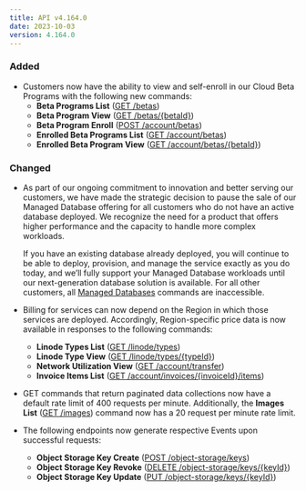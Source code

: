 ```yaml
---
title: API v4.164.0
date: 2023-10-03
version: 4.164.0
---
```


### Added

* Customers now have the ability to view and self-enroll in our Cloud Beta Programs with the following new commands:
  * **Beta Programs List** ([GET /betas](/docs/api/betas/#beta-programs-list))
  * **Beta Program View** ([GET /betas/{betaId}](/docs/api/betas/#beta-program-view))
  * **Beta Program Enroll** ([POST /account/betas](/docs/api/betas/#beta-program-enroll))
  * **Enrolled Beta Programs List** ([GET /account/betas](/docs/api/betas/#enrolled-beta-programs-list))
  * **Enrolled Beta Program View** ([GET /account/betas/{betaId}](/docs/api/betas/#enrolled-beta-program-view))

### Changed

* As part of our ongoing commitment to innovation and better serving our customers, we have made the strategic decision to pause the sale of our Managed Database offering for all customers who do not have an active database deployed. We recognize the need for a product that offers higher performance and the capacity to handle more complex workloads.

  If you have an existing database already deployed, you will continue to be able to deploy, provision, and manage the service exactly as you do today, and we’ll fully support your Managed Database workloads until our next-generation database solution is available. For all other customers, all [Managed Databases](/docs/api/databases/) commands are inaccessible.

* Billing for services can now depend on the Region in which those services are deployed. Accordingly, Region-specific price data is now available in responses to the following commands:
  * **Linode Types List** ([GET /linode/types](/docs/api/linode-types/#types-list))
  * **Linode Type View** ([GET /linode/types/{typeId}](/docs/api/linode-types/#type-view))
  * **Network Utilization View** ([GET /account/transfer](/docs/api/account/#network-utilization-view))
  * **Invoice Items List** ([GET /account/invoices/{invoiceId}/items](/docs/api/account/#invoice-items-list))

* GET commands that return paginated data collections now have a default rate limit of 400 requests per minute. Additionally, the **Images List** ([GET /images](/docs/api/images/#images-list)) command now has a 20 request per minute rate limit.

* The following endpoints now generate respective Events upon successful requests:
  * **Object Storage Key Create** ([POST /object-storage/keys](/docs/api/object-storage/#object-storage-key-create))
  * **Object Storage Key Revoke** ([DELETE /object-storage/keys/{keyId}](/docs/api/object-storage/#object-storage-key-revoke))
  * **Object Storage Key Update** ([PUT /object-storage/keys/{keyId}](/docs/api/object-storage/#object-storage-key-update))

